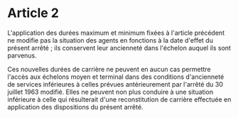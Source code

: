 # Article 2

L'application des durées maximum et minimum fixées à l'article précédent ne modifie pas la situation des agents en fonctions à la date d'effet du présent arrêté ; ils conservent leur ancienneté dans l'échelon auquel ils sont parvenus.

Ces nouvelles durées de carrière ne peuvent en aucun cas permettre l'accès aux échelons moyen et terminal dans des conditions d'ancienneté de services inférieures à celles prévues antérieurement par l'arrêté du 30 juillet 1963 modifié. Elles ne peuvent non plus conduire à une situation inférieure à celle qui résulterait d'une reconstitution de carrière effectuée en application des dispositions du présent arrêté.
